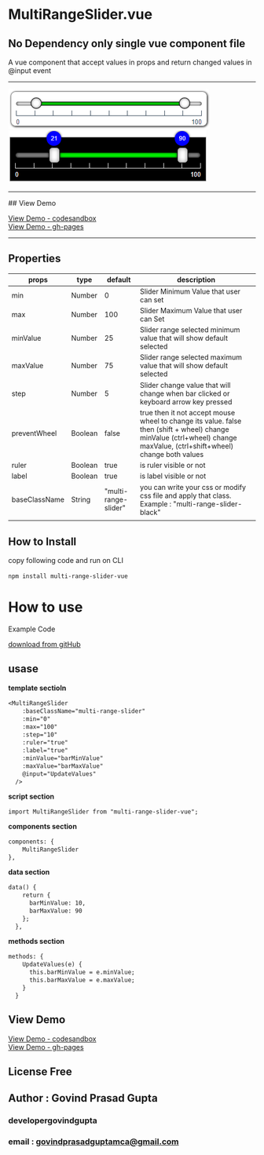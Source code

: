 # MultiRangeSlider.vue

## No Dependency only single vue component file

A vue component that accept values in props and return changed values in @input event
<hr/>

![](./MultiRangeSlider.png)
<br/>
![](./MultiRangeSliderBlack.png)

<hr/>
## View Demo

[View Demo - codesandbox](https://codesandbox.io/s/multi-range-slider-vue-demo-lcmji?file=/src/App.vue)
<br/>
[View Demo - gh-pages](https://developergovindgupta.github.io/multi-range-slider-vue/)

<hr/>


## Properties

| props | type    | default | description  |
| - | - | - | - |
| min          | Number  | 0       | Slider Minimum Value that user can set |
| max          | Number  | 100     | Slider Maximum Value that user can Set |
| minValue     | Number  | 25      | Slider range selected minimum value that will show default selected |
| maxValue     | Number  | 75      | Slider range selected maximum value that will show default selected  |
| step         | Number  | 5       | Slider change value that will change when bar clicked or keyboard arrow key pressed  |
| preventWheel | Boolean | false   | true then it not accept mouse wheel to change its value. false then (shift + wheel) change minValue (ctrl+wheel) change maxValue, (ctrl+shift+wheel) change both values |
| ruler        | Boolean | true    | is ruler visible or not |
| label        | Boolean | true    | is label visible or not |
| baseClassName | String | "multi-range-slider" | you can write your css or modify css file and apply that class. Example : "multi-range-slider-black" |
||||

## How to Install

copy following code and run on CLI

`npm install multi-range-slider-vue`

# How to use

Example Code

[download from gitHub](https://github.com/developergovindgupta/multi-range-slider-vue-demo "download from gitHub")

## usase

**template sectioln**

    <MultiRangeSlider
        :baseClassName="multi-range-slider"
        :min="0"
        :max="100"
        :step="10"
        :ruler="true"
        :label="true"
        :minValue="barMinValue"
        :maxValue="barMaxValue"
        @input="UpdateValues"
      />

**script section**

    import MultiRangeSlider from "multi-range-slider-vue";

**components section**

    components: {
        MultiRangeSlider
    },

**data section**

    data() {
        return {
          barMinValue: 10,
          barMaxValue: 90
        };
      },

**methods section**

    methods: {
        UpdateValues(e) {
          this.barMinValue = e.minValue;
          this.barMaxValue = e.maxValue;
        }
      }



## View Demo

[View Demo - codesandbox](https://codesandbox.io/s/multi-range-slider-vue-demo-lcmji?file=/src/App.vue)
<br/>
[View Demo - gh-pages](https://developergovindgupta.github.io/multi-range-slider-vue/)

## License Free

## Author : Govind Prasad Gupta

### developergovindgupta

### email : govindprasadguptamca@gmail.com

